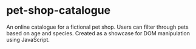 # pet-shop-catalogue

 An online catalogue for a fictional pet shop. Users can filter through pets based on age and species. Created as a showcase for DOM manipulation using JavaScript.
